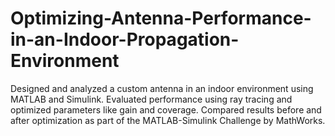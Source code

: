 # Optimizing-Antenna-Performance-in-an-Indoor-Propagation-Environment
Designed and analyzed a custom antenna in an indoor environment using MATLAB and Simulink. Evaluated performance using ray tracing and optimized parameters like gain and coverage. Compared results before and after optimization as part of the MATLAB-Simulink Challenge by MathWorks.
